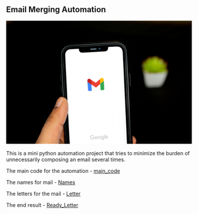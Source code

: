 ## Email Merging Automation 

<img src = "./Images/Email_Automation.jpg">

This is a mini python automation project that tries to minimize the burden of unnecessarily composing an email several times.

The main code for the automation - [main_code]("https://github.com/Dolamu-TheDataGuy/Email_Automation/blob/main/main.py")

The names for mail - [Names]("./Names/invited_names.txt")

The letters for the mail - [Letter]("./Letters/starting_letter.txt")

The end result - [Ready_Letter]("./Output/ReadyToSend/")

